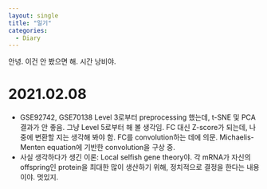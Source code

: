 ```yaml
---
layout: single
title: "일기"
categories:
  - Diary
---
```


안녕. 이건 안 봤으면 해. 시간 낭비야.

# 2021.02.08
- GSE92742, GSE70138 Level 3로부터 preprocessing 했는데, t-SNE 및 PCA 결과가 안 좋음. 그냥 Level 5로부터 해 볼 생각임. FC 대신 Z-score가 되는데, 나중에 변환할 지는 생각해 봐야 함. FC를 convolution하는 데에 의문. Michaelis-Menten equation에 기반한 convolution을 구상 중.
- 사실 생각하다가 생긴 이론: Local selfish gene theory야. 각 mRNA가 자신의 offspring인 protein을 최대한 많이 생산하기 위해, 정치적으로 결정을 한다는 내용이야. 멋있지.